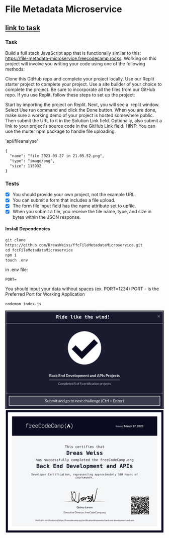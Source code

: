 # File Metadata Microservice
## [link to task](https://www.freecodecamp.org/learn/back-end-development-and-apis/back-end-development-and-apis-projects/file-metadata-microservice)

### Task
Build a full stack JavaScript app that is functionally similar to this: https://file-metadata-microservice.freecodecamp.rocks. Working on this project will involve you writing your code using one of the following methods:

Clone this GitHub repo and complete your project locally.
Use our Replit starter project to complete your project.
Use a site builder of your choice to complete the project. Be sure to incorporate all the files from our GitHub repo.
If you use Replit, follow these steps to set up the project:

Start by importing the project on Replit.
Next, you will see a .replit window.
Select Use run command and click the Done button.
When you are done, make sure a working demo of your project is hosted somewhere public. Then submit the URL to it in the Solution Link field. Optionally, also submit a link to your project's source code in the GitHub Link field.
HINT: You can use the multer npm package to handle file uploading.

'api/fileanalyse'
```
{
  "name": "file 2023-03-27 in 21.05.52.png",
  "type": "image/png",
  "size": 115932
}
```

### Tests
- [x] You should provide your own project, not the example URL.
- [x] You can submit a form that includes a file upload.
- [x] The form file input field has the name attribute set to upfile.
- [x] When you submit a file, you receive the file name, type, and size in bytes within the JSON response.

#### Install Dependencies
```
git clone https://github.com/DreasWeiss/ffcFileMetadataMicroservice.git
cd fccFileMetadataMicroservice
npm i
touch .env
```
in .env file:
```
PORT=
```
You should input your data without spaces (ex. PORT=1234)
PORT - is the Preferred Port for Working Application

```
nodemon index.js
```
![final](./readmeImg/final.png)
![final](./readmeImg/cert.png)